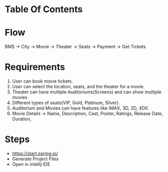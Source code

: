 # Table Of Contents

# Flow

BMS → City → Movie → Theater → Seats → Payment → Get Tickets

# Requirements

1. User can book movie tickets.
2. User can select the location, seats, and the theater for a movie. 
3. Theater can have multiple Auditoriums(Screens) and can show multiple movies 
4. Different types of seats(VIP, Gold, Platinum, Silver). 
5. Auditorium and Movies can have features like IMAX, 3D, 2D, 4DX. 
6. Movie Details → Name, Description, Cast, Poster, Ratings, Release Date, Duration, 

# Steps

- https://start.spring.io/
- Generate Project Files
- Open in intellij IDE

